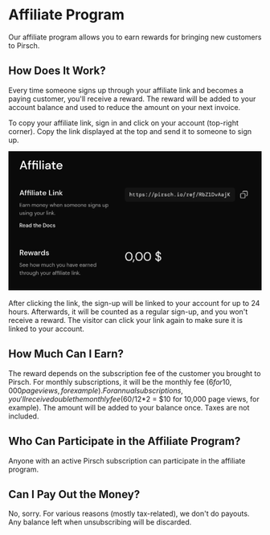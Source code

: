 # Affiliate Program

Our affiliate program allows you to earn rewards for bringing new customers to Pirsch.

## How Does It Work?

Every time someone signs up through your affiliate link and becomes a paying customer, you'll receive a reward. The reward will be added to your account balance and used to reduce the amount on your next invoice.

To copy your affiliate link, sign in and click on your account (top-right corner). Copy the link displayed at the top and send it to someone to sign up.

![Affiliate Link](static/link.png)

After clicking the link, the sign-up will be linked to your account for up to 24 hours. Afterwards, it will be counted as a regular sign-up, and you won't receive a reward. The visitor can click your link again to make sure it is linked to your account.

## How Much Can I Earn?

The reward depends on the subscription fee of the customer you brought to Pirsch. For monthly subscriptions, it will be the monthly fee ($6 for 10,000 page views, for example). For annual subscriptions, you'll receive double the monthly fee ($60/12*2 = $10 for 10,000 page views, for example). The amount will be added to your balance once. Taxes are not included.

## Who Can Participate in the Affiliate Program?

Anyone with an active Pirsch subscription can participate in the affiliate program.

## Can I Pay Out the Money?

No, sorry. For various reasons (mostly tax-related), we don't do payouts. Any balance left when unsubscribing will be discarded.
